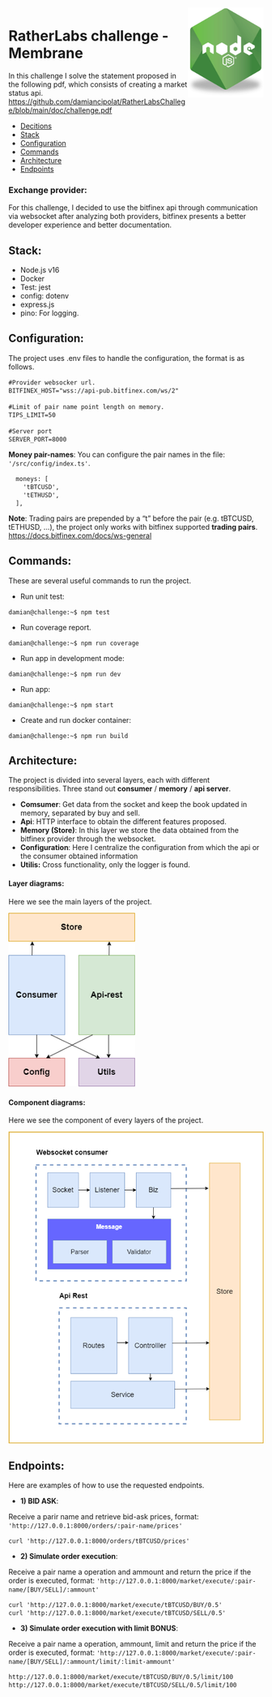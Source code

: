 <img src="https://github.com/damiancipolat/node-bff/blob/master/doc/node.png?raw=true" width="150px" align="right" />

# RatherLabs challenge - Membrane
In this challenge I solve the statement proposed in the following pdf, which consists of creating a market status api.
https://github.com/damiancipolat/RatherLabsChallege/blob/main/doc/challenge.pdf

- [Decitions](#exchange-provider)
- [Stack](#stack)
- [Configuration](#configuration)
- [Commands](#commands)
- [Architecture](#architecture)
- [Endpoints](#endpoints)

### Exchange provider:
For this challenge, I decided to use the bitfinex api through communication via websocket after analyzing both providers, bitfinex presents a better developer experience and better documentation.

## **Stack**:
- Node.js v16
- Docker
- Test: jest
- config: dotenv
- express.js
- pino: For logging.

## **Configuration**:
The project uses .env files to handle the configuration, the format is as follows.

```console
#Provider websocker url.
BITFINEX_HOST="wss://api-pub.bitfinex.com/ws/2"

#Limit of pair name point length on memory.
TIPS_LIMIT=50

#Server port
SERVER_PORT=8000
```

**Money pair-names**:
You can configure the pair names in the file: `'/src/config/index.ts'`.

```console
  moneys: [
    'tBTCUSD',
    'tETHUSD',
  ],
```
**Note**: 
Trading pairs are prepended by a “t” before the pair (e.g. tBTCUSD, tETHUSD, ...), the project only works with bitfinex supported **trading pairs**.
https://docs.bitfinex.com/docs/ws-general


## **Commands**:
These are several useful commands to run the project.

- Run unit test:
```console
damian@challenge:~$ npm test
```
- Run coverage report.
```console
damian@challenge:~$ npm run coverage
```
- Run app in development mode:
```console
damian@challenge:~$ npm run dev
```
- Run app:
```console
damian@challenge:~$ npm start
```

- Create and run docker container:
```console
damian@challenge:~$ npm run build
```

## **Architecture**:
The project is divided into several layers, each with different responsibilities. Three stand out **consumer** / **memory** / **api server**.

- **Comsumer**: Get data from the socket and keep the book updated in memory, separated by buy and sell.
- **Api**: HTTP interface to obtain the different features proposed.
- **Memory (Store)**: In this layer we store the data obtained from the bitfinex provider through the websocket.
- **Configuration**: Here I centralize the configuration from which the api or the consumer obtained information
- **Utilis:** Cross functionality, only the logger is found.

#### **Layer diagrams**:
Here we see the main layers of the project.

<img src="https://github.com/damiancipolat/RatherLabsChallege/blob/main/doc/layers.png?raw=true" width="250px" />

#### **Component diagrams**:
Here we see the component of every layers of the project.

<img src="https://github.com/damiancipolat/RatherLabsChallege/blob/main/doc/complete.png?raw=true" width="550px" />

## **Endpoints**:
Here are examples of how to use the requested endpoints.

- **1) BID ASK**:

Receive a parir name and retrieve bid-ask prices, format: `'http://127.0.0.1:8000/orders/:pair-name/prices'`

```console
curl 'http://127.0.0.1:8000/orders/tBTCUSD/prices'
```

- **2) Simulate order execution**:

Receive a pair name a operation and ammount and return the price if the order is executed, format: `'http://127.0.0.1:8000/market/execute/:pair-name/[BUY/SELL]/:ammount'`

```console
curl 'http://127.0.0.1:8000/market/execute/tBTCUSD/BUY/0.5'
curl 'http://127.0.0.1:8000/market/execute/tBTCUSD/SELL/0.5'
```

- **3) Simulate order execution with limit BONUS**:

Receive a pair name a operation, ammount, limit and return the price if the order is executed, format: `'http://127.0.0.1:8000/market/execute/:pair-name/[BUY/SELL]/:ammount/limit/:limit-ammount'`

```console
http://127.0.0.1:8000/market/execute/tBTCUSD/BUY/0.5/limit/100
http://127.0.0.1:8000/market/execute/tBTCUSD/SELL/0.5/limit/100
```
